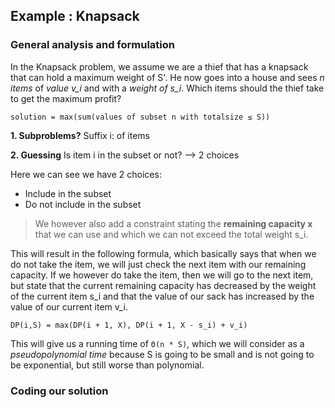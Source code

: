 ## Example : Knapsack
### General analysis and formulation
In the Knapsack problem, we assume we are a thief that has a knapsack that can hold a maximum weight of S'. He now goes into a house and sees *n items* of *value v_i* and with a *weight of s_i*. Which items should the thief take to get the maximum profit?

```
solution = max(sum(values of subset n with totalsize ≤ S))
```

**1. Subproblems?**
Suffix i: of items

**2. Guessing**
Is item i in the subset or not? --> 2 choices

Here we can see we have 2 choices:
* Include in the subset
* Do not include in the subset

> We however also add a constraint stating the **remaining capacity x** that we can use and which we can not exceed the total weight s_i.

This will result in the following formula, which basically says that when we do not take the item, we will just check the next item with our remaining capacity. If we however do take the item, then we will go to the next item, but state that the current remaining capacity has decreased by the weight of the current item s_i and that the value of our sack has increased by the value of our current item v_i.

```
DP(i,S) = max(DP(i + 1, X), DP(i + 1, X - s_i) + v_i)
```

This will give us a running time of `Θ(n * S)`, which we will consider as a *pseudopolynomial time* because S is going to be small and is not going to be exponential, but still worse than polynomial.
### Coding our solution